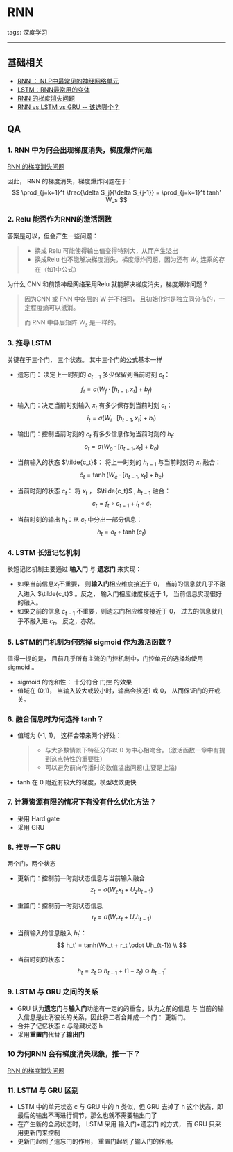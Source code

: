 # RNN 

tags: 深度学习

---

## 基础相关

- [RNN ： NLP中最常见的神经网络单元](https://zhuanlan.zhihu.com/p/44106750)
- [LSTM：RNN最常用的变体](https://zhuanlan.zhihu.com/p/44124492)
- [RNN 的梯度消失问题](https://zhuanlan.zhihu.com/p/44163528)
- [RNN vs LSTM vs GRU -- 该选哪个？](https://zhuanlan.zhihu.com/p/55386469)

## QA

### 1. RNN 中为何会出现梯度消失，梯度爆炸问题

[RNN 的梯度消失问题](https://zhuanlan.zhihu.com/p/44163528)

因此， RNN 的梯度消失，梯度爆炸问题在于： 
$$
\prod_{j=k+1}^t \frac{\delta S_j}{\delta S_{j-1}} = \prod_{j=k+1}^t tanh' W_s
$$

### 2. Relu 能否作为RNN的激活函数

答案是可以，但会产生一些问题：

> - 换成 Relu 可能使得输出值变得特别大，从而产生溢出
> - 换成Relu 也不能解决梯度消失，梯度爆炸问题，因为还有 $W_s$ 连乘的存在（如1中公式）

为什么 CNN 和前馈神经网络采用Relu 就能解决梯度消失，梯度爆炸问题？

> 因为CNN 或 FNN 中各层的 W 并不相同， 且初始化时是独立同分布的，一定程度熵可以抵消。
>
> 而 RNN 中各层矩阵 $W_s$ 是一样的。

### 3. 推导 LSTM

关键在于三个门， 三个状态。 其中三个门的公式基本一样

- 遗忘门： 决定上一时刻的 $c_{t-1}$ 多少保留到当前时刻 $c_t$：

$$
f_t = \sigma{(W_f \cdot [h_{t-1},x_t] + b_f)} 
$$

- 输入门：决定当前时刻输入 $x_t$ 有多少保存到当前时刻 $c_t$：
  $$
   i_t=\sigma(W_i\cdot[h_{t-1},x_t]+b_i) 
  $$

- 输出门：控制当前时刻的 $c_t$ 有多少信息作为当前时刻的 $h_t$:
  $$
   o_t=\sigma(W_o\cdot[h_{t-1},x_t]+b_o) 
  $$

- 当前输入的状态 $\tilde{c_t}$： 将上一时刻的 $h_{t-1}$ 与当前时刻的 $x_t$ 融合：
  $$
  \tilde{c}_t=\tanh(W_c\cdot[h_{t-1},x_t]+b_c)
  $$

- 当前时刻的状态 $c_t$： 将 $x_t$ ， $\tilde{c_t}$ , $h_{t-1}$ 融合：
  $$
   c_t=f_t \circ c_{t-1}+i_t \circ \tilde{c}_t 
  $$

- 当前时刻的输出 $h_t$：从 $c_t$ 中分出一部分信息：
  $$
  h_t=o_t\circ \tanh(c_t)
  $$


### 4. LSTM 长短记忆机制

长短记忆机制主要通过 **输入门** 与 **遗忘门** 来实现：

- 如果当前信息$x_t$不重要， 则**输入门**相应维度接近于 0， 当前的信息就几乎不融入进入 $\tilde{c_t}$ 。反之， 输入门相应维度接近于 1， 当前信息实现很好的融入。
- 如果之前的信息 $c_{t-1}$ 不重要，则遗忘门相应维度接近于 0， 过去的信息就几乎不融入进  $c_t$。 反之，亦然。

### 5. LSTM的门机制为何选择 sigmoid 作为激活函数？

值得一提的是， 目前几乎所有主流的门控机制中，门控单元的选择均使用 sigmoid 。

- sigmoid 的饱和性： 十分符合 门控 的效果
- 值域在 (0,1)， 当输入较大或较小时，输出会接近1 或 0， 从而保证门的开或关。

### 6.  融合信息时为何选择 tanh？

- 值域为 (-1, 1)， 这样会带来两个好处：

  > - 与大多数情景下特征分布以 0 为中心相吻合。（激活函数一章中有提到这点特性的重要性）
  > - 可以避免前向传播时的数值溢出问题(主要是上溢)

- tanh 在 0 附近有较大的梯度，模型收敛更快

### 7. 计算资源有限的情况下有没有什么优化方法？

- 采用 Hard gate
- 采用 GRU

### 8. 推导一下 GRU 

两个门，两个状态

- 更新门：控制前一时刻状态信息与当前输入融合
  $$
  z_t = \sigma (W_z x_t + U_z h_{t-1}) 
  $$

- 重置门：控制前一时刻状态信息
  $$
  r_t = \sigma(W_r x_t + U_r h_{t-1})
  $$

- 当前输入的信息融入 $h_t'$： 
  $$
  h_t' = tanh(Wx_t + r_t \odot Uh_{t-1}) \\
  $$

- 当前时刻的状态：
  $$
  h_t = z_t \odot h_{t-1} + (1-z_t) \odot h_{t-1}'
  $$


### 9. LSTM 与 GRU 之间的关系

- GRU 认为**遗忘门**与**输入门**功能有一定的的重合，认为之前的信息 与 当前的输入信息是此消彼长的关系，因此将二者合并成一个门： 更新门。
- 合并了记忆状态 c 与隐藏状态 h
- 采用**重置门**代替了**输出门**

### 10 为何RNN 会有梯度消失现象，推一下？

[RNN 的梯度消失问题](https://zhuanlan.zhihu.com/p/44163528)

### 11. LSTM 与 GRU 区别

- LSTM 中的单元状态 c 与 GRU 中的 h 类似，但 GRU 去掉了 h 这个状态，即最后的输出不再进行调节，那么也就不需要输出门了
- 在产生新的全局状态时， LSTM 采用 输入门+遗忘门 的方式， 而 GRU 只采用更新门来控制
- 更新门起到了遗忘门的作用， 重置门起到了输入门的作用。

